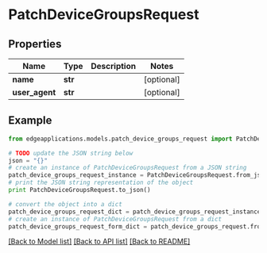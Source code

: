# PatchDeviceGroupsRequest


## Properties
Name | Type | Description | Notes
------------ | ------------- | ------------- | -------------
**name** | **str** |  | [optional] 
**user_agent** | **str** |  | [optional] 

## Example

```python
from edgeapplications.models.patch_device_groups_request import PatchDeviceGroupsRequest

# TODO update the JSON string below
json = "{}"
# create an instance of PatchDeviceGroupsRequest from a JSON string
patch_device_groups_request_instance = PatchDeviceGroupsRequest.from_json(json)
# print the JSON string representation of the object
print PatchDeviceGroupsRequest.to_json()

# convert the object into a dict
patch_device_groups_request_dict = patch_device_groups_request_instance.to_dict()
# create an instance of PatchDeviceGroupsRequest from a dict
patch_device_groups_request_form_dict = patch_device_groups_request.from_dict(patch_device_groups_request_dict)
```
[[Back to Model list]](../README.md#documentation-for-models) [[Back to API list]](../README.md#documentation-for-api-endpoints) [[Back to README]](../README.md)


